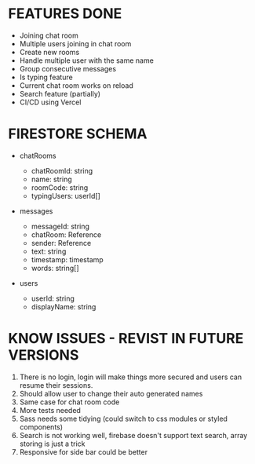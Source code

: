 # FEATURES DONE

- Joining chat room
- Multiple users joining in chat room
- Create new rooms
- Handle multiple user with the same name
- Group consecutive messages
- Is typing feature
- Current chat room works on reload
- Search feature (partially)
- CI/CD using Vercel

# FIRESTORE SCHEMA

- chatRooms

  - chatRoomId: string
  - name: string
  - roomCode: string
  - typingUsers: userId[]

- messages

  - messageId: string
  - chatRoom: Reference
  - sender: Reference
  - text: string
  - timestamp: timestamp
  - words: string[]

- users
  - userId: string
  - displayName: string

# KNOW ISSUES - REVIST IN FUTURE VERSIONS

1. There is no login, login will make things more secured and users can resume their sessions.
2. Should allow user to change their auto generated names
3. Same case for chat room code
4. More tests needed
5. Sass needs some tidying (could switch to css modules or styled components)
6. Search is not working well, firebase doesn't support text search, array storing is just a trick
7. Responsive for side bar could be better
